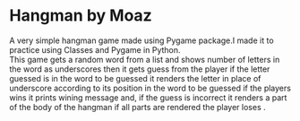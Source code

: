 # Hangman by Moaz

A very simple hangman game made using Pygame package.I made it to practice using Classes and Pygame in Python.                                 
 This game gets a random word from a list  and shows number of letters in the word as underscores then it gets  guess from the player if the letter guessed  is in the word to be guessed it renders the letter in place of underscore according to its position in the word to be guessed if the players wins it prints wining message and, if the guess is incorrect it renders a part of the body of the hangman if all parts are rendered the player  loses  .
